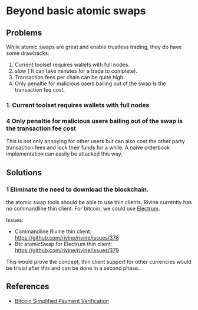 # Beyond basic atomic swaps

## Problems
While atomic swaps are great and enable trustless trading, they do have some drawbacks:
1. Current toolset requires wallets with full nodes.
2. slow ( It can take minutes for a trade to complete).
3. Transaction fees per chain can be quite high.
4. Only penaltie for  malicious users bailing out of the swap is the transaction fee cost.

### 1. Current toolset requires wallets with full nodes 

 ### 4 Only penaltie for  malicious users bailing out of the swap is the transaction fee cost
 This  is not only annoying for other users but can also cost the other party transaction fees and lock their funds for a while. A naive orderbook implementation can easily be attacked this way.

## Solutions

### 1 Eliminate the need to download the blockchain.
the atomic swap tools should be able to use thin clients. Rivine currently has no commandline thin client. For bitcoin, we could use [Electrum](https://electrum.org/).

Issues:
- Commandline Rivine thin client: https://github.com/rivine/rivine/issues/378
-  Btc atomicSwap for Electrum thin client: https://github.com/rivine/rivine/issues/379

This would prove the concept, thin client support for other currencies would be trivial after this and can be done in a second phase..

## References

- [Bitcoin Simplified Payment Verification](https://bitcoin.org/en/developer-guide#simplified-payment-verification-spv)